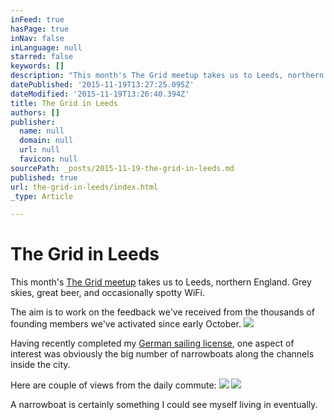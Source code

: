 ```yaml
---
inFeed: true
hasPage: true
inNav: false
inLanguage: null
starred: false
keywords: []
description: "This month's The Grid meetup takes us to Leeds, northern England. Grey skies, great beer, and occasionally spotty WiFi."
datePublished: '2015-11-19T13:27:25.095Z'
dateModified: '2015-11-19T13:26:40.394Z'
title: The Grid in Leeds
authors: []
publisher:
  name: null
  domain: null
  url: null
  favicon: null
sourcePath: _posts/2015-11-19-the-grid-in-leeds.md
published: true
url: the-grid-in-leeds/index.html
_type: Article

---
```

# The Grid in Leeds

This month's [The Grid meetup][0] takes us to Leeds, northern England. Grey skies, great beer, and occasionally spotty WiFi.

The aim is to work on the feedback we've received from the thousands of founding members we've activated since early October.
![](https://the-grid-user-content.s3-us-west-2.amazonaws.com/ddc77a60-03b9-4868-b8b7-0d459cd97bfa.jpg)

Having recently completed my [German sailing license][1], one aspect of interest was obviously the big number of narrowboats along the channels inside the city.

Here are couple of views from the daily commute:
![](https://the-grid-user-content.s3-us-west-2.amazonaws.com/f63a4ee5-ac89-449c-a2fe-8750bd7caac4.jpg)
![](https://the-grid-user-content.s3-us-west-2.amazonaws.com/a8725159-f367-449f-8668-65b7c7e1af31.jpg)

A narrowboat is certainly something I could see myself living in eventually.

[0]: https://medium.com/@brianaxe/the-grid-an-unconventional-startup-b823f544449d
[1]: https://en.wikipedia.org/wiki/International_Certificate_of_Competence
